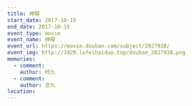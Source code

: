 ```yaml
---
title: 神探
start_date: 2017-10-15
end_date: 2017-10-15
event_type: movie
event_name: 神探
event_url: https://movie.douban.com/subject/2027938/
event_img: http://1929.lufeihaidao.top/douban_2027938.png
memories:
  - comment: 
    author: 时九
  - comment: 
    author: 念九
location: 
---
```

